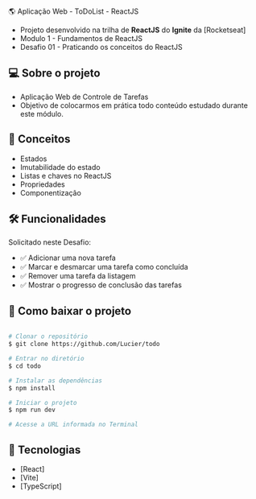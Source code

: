 :earth_americas: Aplicação Web - ToDoList - ReactJS

- Projeto desenvolvido na trilha de **ReactJS** do **Ignite** da [Rocketseat]
- Modulo 1 - Fundamentos de ReactJS
- Desafio 01 - Praticando os conceitos do ReactJS


## :computer: Sobre o projeto

- Aplicação Web de Controle de Tarefas
- Objetivo de colocarmos em prática todo conteúdo estudado durante este módulo.


## :wrench: Conceitos

- Estados
- Imutabilidade do estado
- Listas e chaves no ReactJS
- Propriedades
- Componentização


## 🛠 Funcionalidades

Solicitado neste Desafio:

- :white_check_mark: Adicionar uma nova tarefa
- :white_check_mark: Marcar e desmarcar uma tarefa como concluída
- :white_check_mark: Remover uma tarefa da listagem
- :white_check_mark: Mostrar o progresso de conclusão das tarefas

## :open_file_folder: Como baixar o projeto

```bash

# Clonar o repositório
$ git clone https://github.com/Lucier/todo

# Entrar no diretório
$ cd todo

# Instalar as dependências
$ npm install

# Iniciar o projeto
$ npm run dev

# Acesse a URL informada no Terminal

```


## :rocket: Tecnologias

- [React]
- [Vite]
- [TypeScript]
